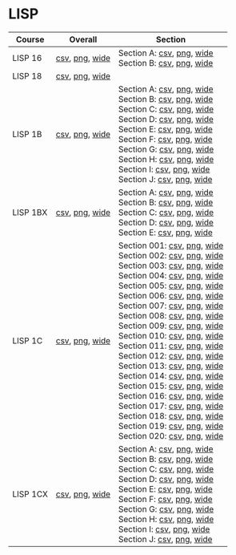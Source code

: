 # LISP

| Course | Overall | Section |
| ------ | ------- | ------- |
| LISP 16 | [csv](https://github.com/UCSD-Historical-Enrollment-Data/2024Winter/blob/main/overall/LISP%2016.csv), [png](https://raw.githubusercontent.com/UCSD-Historical-Enrollment-Data/2024Winter/main/plot_overall/LISP%2016.png), [wide](https://raw.githubusercontent.com/UCSD-Historical-Enrollment-Data/2024Winter/main/plot_overall_wide/LISP%2016.png) | Section A: [csv](https://github.com/UCSD-Historical-Enrollment-Data/2024Winter/blob/main/section/LISP%2016_A.csv), [png](https://raw.githubusercontent.com/UCSD-Historical-Enrollment-Data/2024Winter/main/plot_section/LISP%2016_A.png), [wide](https://raw.githubusercontent.com/UCSD-Historical-Enrollment-Data/2024Winter/main/plot_section_wide/LISP%2016_A.png)<br>Section B: [csv](https://github.com/UCSD-Historical-Enrollment-Data/2024Winter/blob/main/section/LISP%2016_B.csv), [png](https://raw.githubusercontent.com/UCSD-Historical-Enrollment-Data/2024Winter/main/plot_section/LISP%2016_B.png), [wide](https://raw.githubusercontent.com/UCSD-Historical-Enrollment-Data/2024Winter/main/plot_section_wide/LISP%2016_B.png) |
| LISP 18 | [csv](https://github.com/UCSD-Historical-Enrollment-Data/2024Winter/blob/main/overall/LISP%2018.csv), [png](https://raw.githubusercontent.com/UCSD-Historical-Enrollment-Data/2024Winter/main/plot_overall/LISP%2018.png), [wide](https://raw.githubusercontent.com/UCSD-Historical-Enrollment-Data/2024Winter/main/plot_overall_wide/LISP%2018.png) |  |
| LISP 1B | [csv](https://github.com/UCSD-Historical-Enrollment-Data/2024Winter/blob/main/overall/LISP%201B.csv), [png](https://raw.githubusercontent.com/UCSD-Historical-Enrollment-Data/2024Winter/main/plot_overall/LISP%201B.png), [wide](https://raw.githubusercontent.com/UCSD-Historical-Enrollment-Data/2024Winter/main/plot_overall_wide/LISP%201B.png) | Section A: [csv](https://github.com/UCSD-Historical-Enrollment-Data/2024Winter/blob/main/section/LISP%201B_A.csv), [png](https://raw.githubusercontent.com/UCSD-Historical-Enrollment-Data/2024Winter/main/plot_section/LISP%201B_A.png), [wide](https://raw.githubusercontent.com/UCSD-Historical-Enrollment-Data/2024Winter/main/plot_section_wide/LISP%201B_A.png)<br>Section B: [csv](https://github.com/UCSD-Historical-Enrollment-Data/2024Winter/blob/main/section/LISP%201B_B.csv), [png](https://raw.githubusercontent.com/UCSD-Historical-Enrollment-Data/2024Winter/main/plot_section/LISP%201B_B.png), [wide](https://raw.githubusercontent.com/UCSD-Historical-Enrollment-Data/2024Winter/main/plot_section_wide/LISP%201B_B.png)<br>Section C: [csv](https://github.com/UCSD-Historical-Enrollment-Data/2024Winter/blob/main/section/LISP%201B_C.csv), [png](https://raw.githubusercontent.com/UCSD-Historical-Enrollment-Data/2024Winter/main/plot_section/LISP%201B_C.png), [wide](https://raw.githubusercontent.com/UCSD-Historical-Enrollment-Data/2024Winter/main/plot_section_wide/LISP%201B_C.png)<br>Section D: [csv](https://github.com/UCSD-Historical-Enrollment-Data/2024Winter/blob/main/section/LISP%201B_D.csv), [png](https://raw.githubusercontent.com/UCSD-Historical-Enrollment-Data/2024Winter/main/plot_section/LISP%201B_D.png), [wide](https://raw.githubusercontent.com/UCSD-Historical-Enrollment-Data/2024Winter/main/plot_section_wide/LISP%201B_D.png)<br>Section E: [csv](https://github.com/UCSD-Historical-Enrollment-Data/2024Winter/blob/main/section/LISP%201B_E.csv), [png](https://raw.githubusercontent.com/UCSD-Historical-Enrollment-Data/2024Winter/main/plot_section/LISP%201B_E.png), [wide](https://raw.githubusercontent.com/UCSD-Historical-Enrollment-Data/2024Winter/main/plot_section_wide/LISP%201B_E.png)<br>Section F: [csv](https://github.com/UCSD-Historical-Enrollment-Data/2024Winter/blob/main/section/LISP%201B_F.csv), [png](https://raw.githubusercontent.com/UCSD-Historical-Enrollment-Data/2024Winter/main/plot_section/LISP%201B_F.png), [wide](https://raw.githubusercontent.com/UCSD-Historical-Enrollment-Data/2024Winter/main/plot_section_wide/LISP%201B_F.png)<br>Section G: [csv](https://github.com/UCSD-Historical-Enrollment-Data/2024Winter/blob/main/section/LISP%201B_G.csv), [png](https://raw.githubusercontent.com/UCSD-Historical-Enrollment-Data/2024Winter/main/plot_section/LISP%201B_G.png), [wide](https://raw.githubusercontent.com/UCSD-Historical-Enrollment-Data/2024Winter/main/plot_section_wide/LISP%201B_G.png)<br>Section H: [csv](https://github.com/UCSD-Historical-Enrollment-Data/2024Winter/blob/main/section/LISP%201B_H.csv), [png](https://raw.githubusercontent.com/UCSD-Historical-Enrollment-Data/2024Winter/main/plot_section/LISP%201B_H.png), [wide](https://raw.githubusercontent.com/UCSD-Historical-Enrollment-Data/2024Winter/main/plot_section_wide/LISP%201B_H.png)<br>Section I: [csv](https://github.com/UCSD-Historical-Enrollment-Data/2024Winter/blob/main/section/LISP%201B_I.csv), [png](https://raw.githubusercontent.com/UCSD-Historical-Enrollment-Data/2024Winter/main/plot_section/LISP%201B_I.png), [wide](https://raw.githubusercontent.com/UCSD-Historical-Enrollment-Data/2024Winter/main/plot_section_wide/LISP%201B_I.png)<br>Section J: [csv](https://github.com/UCSD-Historical-Enrollment-Data/2024Winter/blob/main/section/LISP%201B_J.csv), [png](https://raw.githubusercontent.com/UCSD-Historical-Enrollment-Data/2024Winter/main/plot_section/LISP%201B_J.png), [wide](https://raw.githubusercontent.com/UCSD-Historical-Enrollment-Data/2024Winter/main/plot_section_wide/LISP%201B_J.png) |
| LISP 1BX | [csv](https://github.com/UCSD-Historical-Enrollment-Data/2024Winter/blob/main/overall/LISP%201BX.csv), [png](https://raw.githubusercontent.com/UCSD-Historical-Enrollment-Data/2024Winter/main/plot_overall/LISP%201BX.png), [wide](https://raw.githubusercontent.com/UCSD-Historical-Enrollment-Data/2024Winter/main/plot_overall_wide/LISP%201BX.png) | Section A: [csv](https://github.com/UCSD-Historical-Enrollment-Data/2024Winter/blob/main/section/LISP%201BX_A.csv), [png](https://raw.githubusercontent.com/UCSD-Historical-Enrollment-Data/2024Winter/main/plot_section/LISP%201BX_A.png), [wide](https://raw.githubusercontent.com/UCSD-Historical-Enrollment-Data/2024Winter/main/plot_section_wide/LISP%201BX_A.png)<br>Section B: [csv](https://github.com/UCSD-Historical-Enrollment-Data/2024Winter/blob/main/section/LISP%201BX_B.csv), [png](https://raw.githubusercontent.com/UCSD-Historical-Enrollment-Data/2024Winter/main/plot_section/LISP%201BX_B.png), [wide](https://raw.githubusercontent.com/UCSD-Historical-Enrollment-Data/2024Winter/main/plot_section_wide/LISP%201BX_B.png)<br>Section C: [csv](https://github.com/UCSD-Historical-Enrollment-Data/2024Winter/blob/main/section/LISP%201BX_C.csv), [png](https://raw.githubusercontent.com/UCSD-Historical-Enrollment-Data/2024Winter/main/plot_section/LISP%201BX_C.png), [wide](https://raw.githubusercontent.com/UCSD-Historical-Enrollment-Data/2024Winter/main/plot_section_wide/LISP%201BX_C.png)<br>Section D: [csv](https://github.com/UCSD-Historical-Enrollment-Data/2024Winter/blob/main/section/LISP%201BX_D.csv), [png](https://raw.githubusercontent.com/UCSD-Historical-Enrollment-Data/2024Winter/main/plot_section/LISP%201BX_D.png), [wide](https://raw.githubusercontent.com/UCSD-Historical-Enrollment-Data/2024Winter/main/plot_section_wide/LISP%201BX_D.png)<br>Section E: [csv](https://github.com/UCSD-Historical-Enrollment-Data/2024Winter/blob/main/section/LISP%201BX_E.csv), [png](https://raw.githubusercontent.com/UCSD-Historical-Enrollment-Data/2024Winter/main/plot_section/LISP%201BX_E.png), [wide](https://raw.githubusercontent.com/UCSD-Historical-Enrollment-Data/2024Winter/main/plot_section_wide/LISP%201BX_E.png) |
| LISP 1C | [csv](https://github.com/UCSD-Historical-Enrollment-Data/2024Winter/blob/main/overall/LISP%201C.csv), [png](https://raw.githubusercontent.com/UCSD-Historical-Enrollment-Data/2024Winter/main/plot_overall/LISP%201C.png), [wide](https://raw.githubusercontent.com/UCSD-Historical-Enrollment-Data/2024Winter/main/plot_overall_wide/LISP%201C.png) | Section 001: [csv](https://github.com/UCSD-Historical-Enrollment-Data/2024Winter/blob/main/section/LISP%201C_001.csv), [png](https://raw.githubusercontent.com/UCSD-Historical-Enrollment-Data/2024Winter/main/plot_section/LISP%201C_001.png), [wide](https://raw.githubusercontent.com/UCSD-Historical-Enrollment-Data/2024Winter/main/plot_section_wide/LISP%201C_001.png)<br>Section 002: [csv](https://github.com/UCSD-Historical-Enrollment-Data/2024Winter/blob/main/section/LISP%201C_002.csv), [png](https://raw.githubusercontent.com/UCSD-Historical-Enrollment-Data/2024Winter/main/plot_section/LISP%201C_002.png), [wide](https://raw.githubusercontent.com/UCSD-Historical-Enrollment-Data/2024Winter/main/plot_section_wide/LISP%201C_002.png)<br>Section 003: [csv](https://github.com/UCSD-Historical-Enrollment-Data/2024Winter/blob/main/section/LISP%201C_003.csv), [png](https://raw.githubusercontent.com/UCSD-Historical-Enrollment-Data/2024Winter/main/plot_section/LISP%201C_003.png), [wide](https://raw.githubusercontent.com/UCSD-Historical-Enrollment-Data/2024Winter/main/plot_section_wide/LISP%201C_003.png)<br>Section 004: [csv](https://github.com/UCSD-Historical-Enrollment-Data/2024Winter/blob/main/section/LISP%201C_004.csv), [png](https://raw.githubusercontent.com/UCSD-Historical-Enrollment-Data/2024Winter/main/plot_section/LISP%201C_004.png), [wide](https://raw.githubusercontent.com/UCSD-Historical-Enrollment-Data/2024Winter/main/plot_section_wide/LISP%201C_004.png)<br>Section 005: [csv](https://github.com/UCSD-Historical-Enrollment-Data/2024Winter/blob/main/section/LISP%201C_005.csv), [png](https://raw.githubusercontent.com/UCSD-Historical-Enrollment-Data/2024Winter/main/plot_section/LISP%201C_005.png), [wide](https://raw.githubusercontent.com/UCSD-Historical-Enrollment-Data/2024Winter/main/plot_section_wide/LISP%201C_005.png)<br>Section 006: [csv](https://github.com/UCSD-Historical-Enrollment-Data/2024Winter/blob/main/section/LISP%201C_006.csv), [png](https://raw.githubusercontent.com/UCSD-Historical-Enrollment-Data/2024Winter/main/plot_section/LISP%201C_006.png), [wide](https://raw.githubusercontent.com/UCSD-Historical-Enrollment-Data/2024Winter/main/plot_section_wide/LISP%201C_006.png)<br>Section 007: [csv](https://github.com/UCSD-Historical-Enrollment-Data/2024Winter/blob/main/section/LISP%201C_007.csv), [png](https://raw.githubusercontent.com/UCSD-Historical-Enrollment-Data/2024Winter/main/plot_section/LISP%201C_007.png), [wide](https://raw.githubusercontent.com/UCSD-Historical-Enrollment-Data/2024Winter/main/plot_section_wide/LISP%201C_007.png)<br>Section 008: [csv](https://github.com/UCSD-Historical-Enrollment-Data/2024Winter/blob/main/section/LISP%201C_008.csv), [png](https://raw.githubusercontent.com/UCSD-Historical-Enrollment-Data/2024Winter/main/plot_section/LISP%201C_008.png), [wide](https://raw.githubusercontent.com/UCSD-Historical-Enrollment-Data/2024Winter/main/plot_section_wide/LISP%201C_008.png)<br>Section 009: [csv](https://github.com/UCSD-Historical-Enrollment-Data/2024Winter/blob/main/section/LISP%201C_009.csv), [png](https://raw.githubusercontent.com/UCSD-Historical-Enrollment-Data/2024Winter/main/plot_section/LISP%201C_009.png), [wide](https://raw.githubusercontent.com/UCSD-Historical-Enrollment-Data/2024Winter/main/plot_section_wide/LISP%201C_009.png)<br>Section 010: [csv](https://github.com/UCSD-Historical-Enrollment-Data/2024Winter/blob/main/section/LISP%201C_010.csv), [png](https://raw.githubusercontent.com/UCSD-Historical-Enrollment-Data/2024Winter/main/plot_section/LISP%201C_010.png), [wide](https://raw.githubusercontent.com/UCSD-Historical-Enrollment-Data/2024Winter/main/plot_section_wide/LISP%201C_010.png)<br>Section 011: [csv](https://github.com/UCSD-Historical-Enrollment-Data/2024Winter/blob/main/section/LISP%201C_011.csv), [png](https://raw.githubusercontent.com/UCSD-Historical-Enrollment-Data/2024Winter/main/plot_section/LISP%201C_011.png), [wide](https://raw.githubusercontent.com/UCSD-Historical-Enrollment-Data/2024Winter/main/plot_section_wide/LISP%201C_011.png)<br>Section 012: [csv](https://github.com/UCSD-Historical-Enrollment-Data/2024Winter/blob/main/section/LISP%201C_012.csv), [png](https://raw.githubusercontent.com/UCSD-Historical-Enrollment-Data/2024Winter/main/plot_section/LISP%201C_012.png), [wide](https://raw.githubusercontent.com/UCSD-Historical-Enrollment-Data/2024Winter/main/plot_section_wide/LISP%201C_012.png)<br>Section 013: [csv](https://github.com/UCSD-Historical-Enrollment-Data/2024Winter/blob/main/section/LISP%201C_013.csv), [png](https://raw.githubusercontent.com/UCSD-Historical-Enrollment-Data/2024Winter/main/plot_section/LISP%201C_013.png), [wide](https://raw.githubusercontent.com/UCSD-Historical-Enrollment-Data/2024Winter/main/plot_section_wide/LISP%201C_013.png)<br>Section 014: [csv](https://github.com/UCSD-Historical-Enrollment-Data/2024Winter/blob/main/section/LISP%201C_014.csv), [png](https://raw.githubusercontent.com/UCSD-Historical-Enrollment-Data/2024Winter/main/plot_section/LISP%201C_014.png), [wide](https://raw.githubusercontent.com/UCSD-Historical-Enrollment-Data/2024Winter/main/plot_section_wide/LISP%201C_014.png)<br>Section 015: [csv](https://github.com/UCSD-Historical-Enrollment-Data/2024Winter/blob/main/section/LISP%201C_015.csv), [png](https://raw.githubusercontent.com/UCSD-Historical-Enrollment-Data/2024Winter/main/plot_section/LISP%201C_015.png), [wide](https://raw.githubusercontent.com/UCSD-Historical-Enrollment-Data/2024Winter/main/plot_section_wide/LISP%201C_015.png)<br>Section 016: [csv](https://github.com/UCSD-Historical-Enrollment-Data/2024Winter/blob/main/section/LISP%201C_016.csv), [png](https://raw.githubusercontent.com/UCSD-Historical-Enrollment-Data/2024Winter/main/plot_section/LISP%201C_016.png), [wide](https://raw.githubusercontent.com/UCSD-Historical-Enrollment-Data/2024Winter/main/plot_section_wide/LISP%201C_016.png)<br>Section 017: [csv](https://github.com/UCSD-Historical-Enrollment-Data/2024Winter/blob/main/section/LISP%201C_017.csv), [png](https://raw.githubusercontent.com/UCSD-Historical-Enrollment-Data/2024Winter/main/plot_section/LISP%201C_017.png), [wide](https://raw.githubusercontent.com/UCSD-Historical-Enrollment-Data/2024Winter/main/plot_section_wide/LISP%201C_017.png)<br>Section 018: [csv](https://github.com/UCSD-Historical-Enrollment-Data/2024Winter/blob/main/section/LISP%201C_018.csv), [png](https://raw.githubusercontent.com/UCSD-Historical-Enrollment-Data/2024Winter/main/plot_section/LISP%201C_018.png), [wide](https://raw.githubusercontent.com/UCSD-Historical-Enrollment-Data/2024Winter/main/plot_section_wide/LISP%201C_018.png)<br>Section 019: [csv](https://github.com/UCSD-Historical-Enrollment-Data/2024Winter/blob/main/section/LISP%201C_019.csv), [png](https://raw.githubusercontent.com/UCSD-Historical-Enrollment-Data/2024Winter/main/plot_section/LISP%201C_019.png), [wide](https://raw.githubusercontent.com/UCSD-Historical-Enrollment-Data/2024Winter/main/plot_section_wide/LISP%201C_019.png)<br>Section 020: [csv](https://github.com/UCSD-Historical-Enrollment-Data/2024Winter/blob/main/section/LISP%201C_020.csv), [png](https://raw.githubusercontent.com/UCSD-Historical-Enrollment-Data/2024Winter/main/plot_section/LISP%201C_020.png), [wide](https://raw.githubusercontent.com/UCSD-Historical-Enrollment-Data/2024Winter/main/plot_section_wide/LISP%201C_020.png) |
| LISP 1CX | [csv](https://github.com/UCSD-Historical-Enrollment-Data/2024Winter/blob/main/overall/LISP%201CX.csv), [png](https://raw.githubusercontent.com/UCSD-Historical-Enrollment-Data/2024Winter/main/plot_overall/LISP%201CX.png), [wide](https://raw.githubusercontent.com/UCSD-Historical-Enrollment-Data/2024Winter/main/plot_overall_wide/LISP%201CX.png) | Section A: [csv](https://github.com/UCSD-Historical-Enrollment-Data/2024Winter/blob/main/section/LISP%201CX_A.csv), [png](https://raw.githubusercontent.com/UCSD-Historical-Enrollment-Data/2024Winter/main/plot_section/LISP%201CX_A.png), [wide](https://raw.githubusercontent.com/UCSD-Historical-Enrollment-Data/2024Winter/main/plot_section_wide/LISP%201CX_A.png)<br>Section B: [csv](https://github.com/UCSD-Historical-Enrollment-Data/2024Winter/blob/main/section/LISP%201CX_B.csv), [png](https://raw.githubusercontent.com/UCSD-Historical-Enrollment-Data/2024Winter/main/plot_section/LISP%201CX_B.png), [wide](https://raw.githubusercontent.com/UCSD-Historical-Enrollment-Data/2024Winter/main/plot_section_wide/LISP%201CX_B.png)<br>Section C: [csv](https://github.com/UCSD-Historical-Enrollment-Data/2024Winter/blob/main/section/LISP%201CX_C.csv), [png](https://raw.githubusercontent.com/UCSD-Historical-Enrollment-Data/2024Winter/main/plot_section/LISP%201CX_C.png), [wide](https://raw.githubusercontent.com/UCSD-Historical-Enrollment-Data/2024Winter/main/plot_section_wide/LISP%201CX_C.png)<br>Section D: [csv](https://github.com/UCSD-Historical-Enrollment-Data/2024Winter/blob/main/section/LISP%201CX_D.csv), [png](https://raw.githubusercontent.com/UCSD-Historical-Enrollment-Data/2024Winter/main/plot_section/LISP%201CX_D.png), [wide](https://raw.githubusercontent.com/UCSD-Historical-Enrollment-Data/2024Winter/main/plot_section_wide/LISP%201CX_D.png)<br>Section E: [csv](https://github.com/UCSD-Historical-Enrollment-Data/2024Winter/blob/main/section/LISP%201CX_E.csv), [png](https://raw.githubusercontent.com/UCSD-Historical-Enrollment-Data/2024Winter/main/plot_section/LISP%201CX_E.png), [wide](https://raw.githubusercontent.com/UCSD-Historical-Enrollment-Data/2024Winter/main/plot_section_wide/LISP%201CX_E.png)<br>Section F: [csv](https://github.com/UCSD-Historical-Enrollment-Data/2024Winter/blob/main/section/LISP%201CX_F.csv), [png](https://raw.githubusercontent.com/UCSD-Historical-Enrollment-Data/2024Winter/main/plot_section/LISP%201CX_F.png), [wide](https://raw.githubusercontent.com/UCSD-Historical-Enrollment-Data/2024Winter/main/plot_section_wide/LISP%201CX_F.png)<br>Section G: [csv](https://github.com/UCSD-Historical-Enrollment-Data/2024Winter/blob/main/section/LISP%201CX_G.csv), [png](https://raw.githubusercontent.com/UCSD-Historical-Enrollment-Data/2024Winter/main/plot_section/LISP%201CX_G.png), [wide](https://raw.githubusercontent.com/UCSD-Historical-Enrollment-Data/2024Winter/main/plot_section_wide/LISP%201CX_G.png)<br>Section H: [csv](https://github.com/UCSD-Historical-Enrollment-Data/2024Winter/blob/main/section/LISP%201CX_H.csv), [png](https://raw.githubusercontent.com/UCSD-Historical-Enrollment-Data/2024Winter/main/plot_section/LISP%201CX_H.png), [wide](https://raw.githubusercontent.com/UCSD-Historical-Enrollment-Data/2024Winter/main/plot_section_wide/LISP%201CX_H.png)<br>Section I: [csv](https://github.com/UCSD-Historical-Enrollment-Data/2024Winter/blob/main/section/LISP%201CX_I.csv), [png](https://raw.githubusercontent.com/UCSD-Historical-Enrollment-Data/2024Winter/main/plot_section/LISP%201CX_I.png), [wide](https://raw.githubusercontent.com/UCSD-Historical-Enrollment-Data/2024Winter/main/plot_section_wide/LISP%201CX_I.png)<br>Section J: [csv](https://github.com/UCSD-Historical-Enrollment-Data/2024Winter/blob/main/section/LISP%201CX_J.csv), [png](https://raw.githubusercontent.com/UCSD-Historical-Enrollment-Data/2024Winter/main/plot_section/LISP%201CX_J.png), [wide](https://raw.githubusercontent.com/UCSD-Historical-Enrollment-Data/2024Winter/main/plot_section_wide/LISP%201CX_J.png) |
